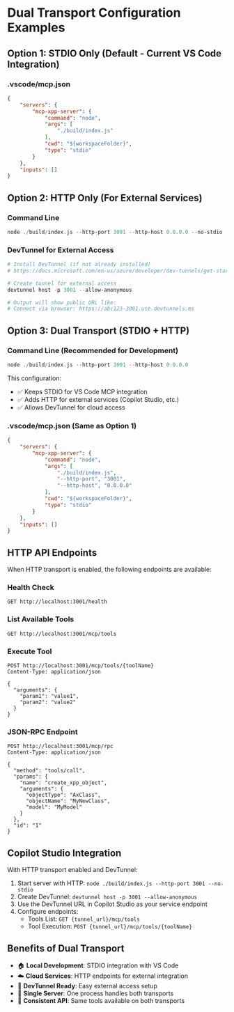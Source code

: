 # Dual Transport Configuration Examples

## Option 1: STDIO Only (Default - Current VS Code Integration)

### .vscode/mcp.json
```json
{
	"servers": {
		"mcp-xpp-server": {
			"command": "node",
			"args": [
				"./build/index.js"
			],
			"cwd": "${workspaceFolder}",
			"type": "stdio"
		}
	},
	"inputs": []
}
```

## Option 2: HTTP Only (For External Services)

### Command Line
```powershell
node ./build/index.js --http-port 3001 --http-host 0.0.0.0 --no-stdio
```

### DevTunnel for External Access
```powershell
# Install DevTunnel (if not already installed)
# https://docs.microsoft.com/en-us/azure/developer/dev-tunnels/get-started

# Create tunnel for external access
devtunnel host -p 3001 --allow-anonymous

# Output will show public URL like:
# Connect via browser: https://abc123-3001.use.devtunnels.ms
```

## Option 3: Dual Transport (STDIO + HTTP)

### Command Line (Recommended for Development)
```powershell
node ./build/index.js --http-port 3001 --http-host 0.0.0.0
```

This configuration:
- ✅ Keeps STDIO for VS Code MCP integration
- ✅ Adds HTTP for external services (Copilot Studio, etc.)
- ✅ Allows DevTunnel for cloud access

### .vscode/mcp.json (Same as Option 1)
```json
{
	"servers": {
		"mcp-xpp-server": {
			"command": "node",
			"args": [
				"./build/index.js",
				"--http-port", "3001",
				"--http-host", "0.0.0.0"
			],
			"cwd": "${workspaceFolder}",
			"type": "stdio"
		}
	},
	"inputs": []
}
```

## HTTP API Endpoints

When HTTP transport is enabled, the following endpoints are available:

### Health Check
```
GET http://localhost:3001/health
```

### List Available Tools
```
GET http://localhost:3001/mcp/tools
```

### Execute Tool
```
POST http://localhost:3001/mcp/tools/{toolName}
Content-Type: application/json

{
  "arguments": {
    "param1": "value1",
    "param2": "value2"
  }
}
```

### JSON-RPC Endpoint
```
POST http://localhost:3001/mcp/rpc
Content-Type: application/json

{
  "method": "tools/call",
  "params": {
    "name": "create_xpp_object",
    "arguments": {
      "objectType": "AxClass",
      "objectName": "MyNewClass",
      "model": "MyModel"
    }
  },
  "id": "1"
}
```

## Copilot Studio Integration

With HTTP transport enabled and DevTunnel:

1. Start server with HTTP: `node ./build/index.js --http-port 3001 --no-stdio`
2. Create DevTunnel: `devtunnel host -p 3001 --allow-anonymous`
3. Use the DevTunnel URL in Copilot Studio as your service endpoint
4. Configure endpoints:
   - Tools List: `GET {tunnel_url}/mcp/tools`
   - Tool Execution: `POST {tunnel_url}/mcp/tools/{toolName}`

## Benefits of Dual Transport

- 🏠 **Local Development**: STDIO integration with VS Code
- ☁️  **Cloud Services**: HTTP endpoints for external integration
- 🔧 **DevTunnel Ready**: Easy external access setup
- 🚀 **Single Server**: One process handles both transports
- 🔄 **Consistent API**: Same tools available on both transports
